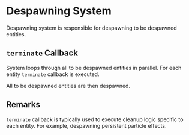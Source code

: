 # Despawning System

Despawning system is responsible for despawning to be despawned entities.

## `terminate` Callback

System loops through all to be despawned entities in parallel. For each entity `terminate` callback is executed.

All to be despawned entities are then despawned.

## Remarks

`terminate` callback is typically used to execute cleanup logic specific to each entity. For example, despawning persistent particle effects.
